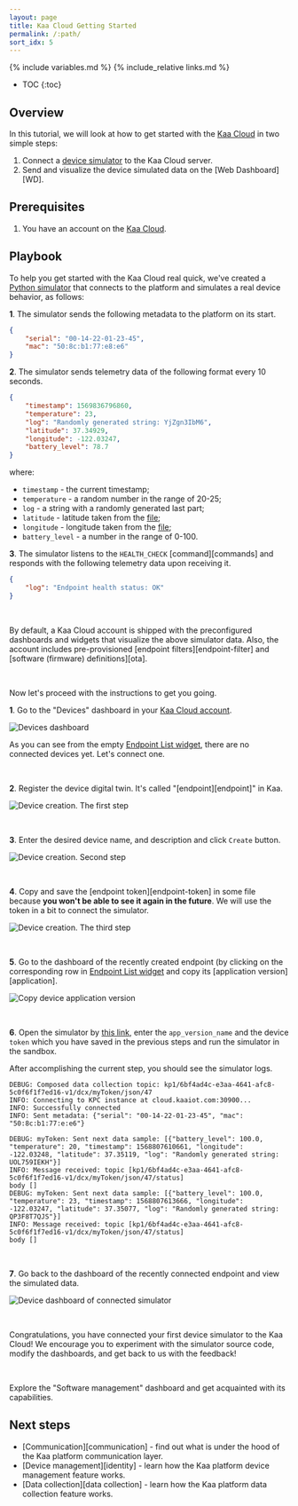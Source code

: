 ```yaml
---
layout: page
title: Kaa Cloud Getting Started
permalink: /:path/
sort_idx: 5
---
```


{% include variables.md %}
{% include_relative links.md %}

* TOC
{:toc}


## Overview

In this tutorial, we will look at how to get started with the [Kaa Cloud][kaa_cloud_url] in two simple steps:
1. Connect a [device simulator](https://repl.it/@KaaIoT/SimulateEndpointTelemetryData) to the Kaa Cloud server.
2. Send and visualize the device simulated data on the [Web Dashboard][WD].


## Prerequisites

1. You have an account on the [Kaa Cloud][kaa_cloud_url].


## Playbook

To help you get started with the Kaa Cloud real quick, we've created a [Python simulator](https://repl.it/@ElenaOlkhovyk/SimulateEndpointTelemetryData) that connects to the platform and simulates a real device behavior, as follows:

**1**. The simulator sends the following metadata to the platform on its start.

```json
{
    "serial": "00-14-22-01-23-45",
    "mac": "50:8c:b1:77:e8:e6"
}
```

**2**. The simulator sends telemetry data of the following format every 10 seconds.

```json
{
    "timestamp": 1569836796860,
    "temperature": 23,
    "log": "Randomly generated string: YjZgn3IbM6",
    "latitude": 37.34929,
    "longitude": -122.03247,
    "battery_level": 78.7
}
```

where:
- `timestamp` - the current timestamp;
- `temperature` - a random number in the range of 20-25;
- `log` - a string with a randomly generated last part;
- `latitude` - latitude taken from the [file][location_json];
- `longitude` - longitude taken from the [file][location_json];
- `battery_level` - a number in the range of 0-100.

**3**. The simulator listens to the `HEALTH_CHECK` [command][commands] and responds with the following telemetry data upon receiving it.

```json
{
    "log": "Endpoint health status: OK"
}
```

<br/>

By default, a Kaa Cloud account is shipped with the preconfigured dashboards and widgets that visualize the above simulator data.
Also, the account includes pre-provisioned [endpoint filters][endpoint-filter] and [software (firmware) definitions][ota].

<br/>

Now let's proceed with the instructions to get you going.

**1**. Go to the "Devices" dashboard in your [Kaa Cloud account][kaa_cloud_url].

![Devices dashboard](attach/img/devices-dashboard.png)

As you can see from the empty [Endpoint List widget][ep-list-widget], there are no connected devices yet.
Let's connect one.

<br/>

**2**. Register the device digital twin. It's called "[endpoint][endpoint]" in Kaa.

![Device creation. The first step](attach/img/device-creation-1.png)

<br/>

**3**. Enter the desired device name, and description and click `Create` button.

![Device creation. Second step](attach/img/device-creation-2.png)

<br/>

**4**. Copy and save the [endpoint token][endpoint-token] in some file because **you won't be able to see it again in the future**.
We will use the token in a bit to connect the simulator.

![Device creation. The third step](attach/img/device-creation-3.png)

<br/>

**5**. Go to the dashboard of the recently created endpoint (by clicking on the corresponding row in [Endpoint List widget][ep-list-widget] and copy its [application version][application].

![Copy device application version](attach/img/device-application-version.png)

<br/>

**6**. Open the simulator by [this link](https://repl.it/@KaaIoT/SimulateEndpointTelemetryData), enter the `app_version_name` and the device `token` which you have saved in the previous steps and run the simulator in the sandbox.

After accomplishing the current step, you should see the simulator logs.

```text
DEBUG: Composed data collection topic: kp1/6bf4ad4c-e3aa-4641-afc8-5c0f6f1f7ed16-v1/dcx/myToken/json/47
INFO: Connecting to KPC instance at cloud.kaaiot.com:30900...
INFO: Successfully connected
INFO: Sent metadata: {"serial": "00-14-22-01-23-45", "mac": "50:8c:b1:77:e:e6"}

DEBUG: myToken: Sent next data sample: [{"battery_level": 100.0, "temperature": 20, "timestamp": 1568807610661, "longitude": -122.03248, "latitude": 37.35119, "log": "Randomly generated string: UOL759IEKH"}]
INFO: Message received: topic [kp1/6bf4ad4c-e3aa-4641-afc8-5c0f6f1f7ed16-v1/dcx/myToken/json/47/status]
body []
DEBUG: myToken: Sent next data sample: [{"battery_level": 100.0, "temperature": 23, "timestamp": 1568807613666, "longitude": -122.03247, "latitude": 37.35077, "log": "Randomly generated string: QP3F8T7QJS"}]
INFO: Message received: topic [kp1/6bf4ad4c-e3aa-4641-afc8-5c0f6f1f7ed16-v1/dcx/myToken/json/47/status]
body []
```

<br/>

**7**. Go back to the dashboard of the recently connected endpoint and view the simulated data.

![Device dashboard of connected simulator](attach/img/visualized-device-data.png)

<br/>

Congratulations, you have connected your first device simulator to the Kaa Cloud! We encourage you to experiment with the simulator source code, modify the dashboards, and get back to us with the feedback!

<br/>

Explore the "Software management" dashboard and get acquainted with its capabilities.

## Next steps

- [Communication][communication] - find out what is under the hood of the Kaa platform communication layer.
- [Device management][identity] - learn how the Kaa platform device management feature works.
- [Data collection][data collection] - learn how the Kaa platform data collection feature works.


[ep-list-widget]: {{wd_url}}Widgets/#ep-list
[kaa_cloud_url]: https://cloud.kaaiot.com
[location_json]: https://github.com/kaaproject/kaa/tree/master/doc/Tutorials/getting-started-kaa-cloud/attach/code/location.json